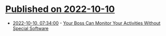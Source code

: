 # [Published on 2022-10-10](index.md)

* [2022-10-10, 07:34:00](https://it.slashdot.org/story/22/10/09/228245/your-boss-can-monitor-your-activities-without-special-software?utm_source=rss1.0mainlinkanon&utm_medium=feed) - [Your Boss Can Monitor Your Activities Without Special Software](https://it.slashdot.org/story/22/10/09/228245/your-boss-can-monitor-your-activities-without-special-software?utm_source=rss1.0mainlinkanon&utm_medium=feed)
